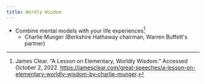 ```yaml
---
title: Wordly Wisdom
---
```


- Combine mental models with your life experiences[^1]
    - Charlie Munger (Berkshire Hathaway chairman, Warren Buffett's partner)

[^1]: James Clear. “A Lesson on Elementary, Worldly Wisdom.” Accessed October 2, 2022. <https://jamesclear.com/great-speeches/a-lesson-on-elementary-worldly-wisdom-by-charlie-munger>.
